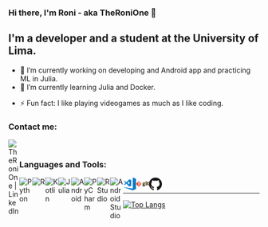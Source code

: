 ### Hi there, I'm Roni - aka TheRoniOne 👋

## I'm a developer and a student at the University of Lima.

- 🔭 I’m currently working on developing and Android app and practicing ML in Julia.
- 🌱 I’m currently learning Julia and Docker.
<!-- - 👯 I’m looking to collaborate on ...
- 🤔 I’m looking for help with ...
- 💬 Ask me about ... -->
- ⚡ Fun fact: I like playing videogames as much as I like coding.

### Contact me:
[<img align="left" alt="TheRoniOne | LinkedIn" width="22px" src="https://content.linkedin.com/content/dam/me/business/en-us/amp/brand-site/v2/bg/LI-Bug.svg.original.svg" />][linkedin]
<br />
### Languages and Tools:
<img align="left" alt="Python" width="26px" src="https://upload.wikimedia.org/wikipedia/commons/thumb/c/c3/Python-logo-notext.svg/110px-Python-logo-notext.svg.png" />
<img align="left" alt="R" width="26px" src="https://www.r-project.org/logo/Rlogo.png" />
<img align="left" alt="Kotlin" width="26px" src="https://upload.wikimedia.org/wikipedia/commons/b/b5/Kotlin-logo.png" />
<img align="left" alt="Julia" width="26px" src="https://github.com/JuliaLang/julia-logo-graphics/raw/master/images/julia-logo-color.png" />
<img align="left" alt="Android" width="26px" src="https://source.android.com/setup/images/Android_symbol_green_RGB.png" />
<img align="left" alt="PyCharm" width="26px" src="https://upload.wikimedia.org/wikipedia/commons/thumb/a/a1/PyCharm_Logo.svg/512px-PyCharm_Logo.svg.png" />
<img align="left" alt="RStudio" width="26px" src="https://d33wubrfki0l68.cloudfront.net/521a038ed009b97bf73eb0a653b1cb7e66645231/8e3fd/assets/img/rstudio-icon.png" />
<img align="left" alt="Android Studio" width="26px" src="https://upload.wikimedia.org/wikipedia/commons/thumb/3/34/Android_Studio_icon.svg/1024px-Android_Studio_icon.svg.png" />
<img align="left" alt="Visual Studio Code" width="26px" src="https://raw.githubusercontent.com/github/explore/80688e429a7d4ef2fca1e82350fe8e3517d3494d/topics/visual-studio-code/visual-studio-code.png" />
<img align="left" alt="Git" width="26px" src="https://raw.githubusercontent.com/github/explore/80688e429a7d4ef2fca1e82350fe8e3517d3494d/topics/git/git.png" />
<img align="left" alt="GitHub" width="26px" src="https://raw.githubusercontent.com/github/explore/78df643247d429f6cc873026c0622819ad797942/topics/github/github.png" />

<br>

---
[![Top Langs](https://github-readme-stats.vercel.app/api/top-langs/?username=theronione)](https://github.com/anuraghazra/github-readme-stats)

[linkedin]: https://www.linkedin.com/in/ronald-daniel-gamez-vigo
